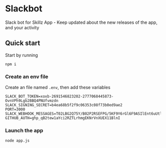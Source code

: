 # Slackbot

Slack bot for Skillz App - Keep updated about the new releases of the app, and your activity

## Quick start

Start by running

`npm i`

### Create an env file

Create an file named `.env`, then add these variables

```
SLACK_BOT_TOKEN=xoxb-2691546823202-2777068445873-OvnVPh9Lgb2BBQ4PNUfvmzdn
SLACK_SIGNING_SECRET=b4ea68b5f2f9c06353c08f73b0ed9ae2
PORT=3000
SLACK_WEBHOOK_MESSAGES=T02LBG2Q75Y/B02P2RSEFPG/5KF9Y6rGl6F9ASIlEnt6uUtl
GITHUB_AUTH=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
```

### Launch the app

`node app.js`
